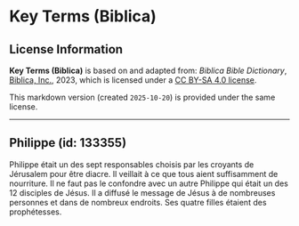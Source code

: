# Key Terms (Biblica)

## License Information

**Key Terms (Biblica)** is based on and adapted from: _Biblica Bible Dictionary_, [Biblica, Inc.](https://www.biblica.com/), 2023, which is licensed under a [CC BY-SA 4.0 license](https://creativecommons.org/licenses/by-sa/4.0/legalcode.en).

This markdown version (created `2025-10-20`) is provided under the same license.



--------------------------------

## Philippe (id: 133355)

Philippe était un des sept responsables choisis par les croyants de Jérusalem pour être diacre. Il veillait à ce que tous aient suffisamment de nourriture. Il ne faut pas le confondre avec un autre Philippe qui était un des 12 disciples de Jésus. Il a diffusé le message de Jésus à de nombreuses personnes et dans de nombreux endroits. Ses quatre filles étaient des prophétesses.


